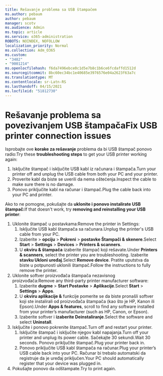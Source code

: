 ```yaml
---
title: Rešavanje problema sa USB štampačem
ms.author: pebaum
author: pebaum
manager: scotv
ms.audience: Admin
ms.topic: article
ms.service: o365-administration
ROBOTS: NOINDEX, NOFOLLOW
localization_priority: Normal
ms.collection: Adm_O365
ms.custom:
- "3482"
- "9001214"
ms.openlocfilehash: f6da7496ebce0c1d5e7b8c1b6ce6fcdaffd1512d
ms.sourcegitcommit: 8bc60ec34bc1e40685e3976576e04a2623f63a7c
ms.translationtype: MT
ms.contentlocale: sr-Latn-RS
ms.lasthandoff: 04/15/2021
ms.locfileid: "51812730"
---
```

# <a name="fix-usb-printer-connection-issues"></a><span data-ttu-id="5b811-102">Rešavanje problema sa povezivanjem USB štampača</span><span class="sxs-lookup"><span data-stu-id="5b811-102">Fix USB printer connection issues</span></span>

<span data-ttu-id="5b811-103">Isprobajte ove **korake za rešavanje** problema da bi USB štampač ponovo radio:</span><span class="sxs-lookup"><span data-stu-id="5b811-103">Try these **troubleshooting steps** to get your USB printer working again:</span></span>

1. <span data-ttu-id="5b811-104">Isključite štampač i isključite USB kabl iz računara i štampača.</span><span class="sxs-lookup"><span data-stu-id="5b811-104">Turn your printer off and unplug the USB cable from both your PC and your printer.</span></span>
2. <span data-ttu-id="5b811-105">Proverite kabl da biste se uverili da nema oštećenja.</span><span class="sxs-lookup"><span data-stu-id="5b811-105">Inspect the cable to make sure there is no damage.</span></span>
3. <span data-ttu-id="5b811-106">Ponovo priključite kabl na računar i štampač.</span><span class="sxs-lookup"><span data-stu-id="5b811-106">Plug the cable back into your PC and printer.</span></span>

<span data-ttu-id="5b811-107">Ako to ne pomogne, pokušajte da **uklonite i ponovo instalirate USB štampač:**</span><span class="sxs-lookup"><span data-stu-id="5b811-107">If that doesn't work, try **removing and reinstalling your USB printer**:</span></span>

1. <span data-ttu-id="5b811-108">Uklonite štampač u postavkama:</span><span class="sxs-lookup"><span data-stu-id="5b811-108">Remove the printer in Settings:</span></span>
    1. <span data-ttu-id="5b811-109">Isključite USB kabl štampača sa računara.</span><span class="sxs-lookup"><span data-stu-id="5b811-109">Unplug the printer's USB cable from your PC.</span></span>
    2. <span data-ttu-id="5b811-110">Izaberite   >  **opciju**  >  **Pokreni**  >  **postavke Štampači & skenere**.</span><span class="sxs-lookup"><span data-stu-id="5b811-110">Select **Start** > **Settings** > **Devices** > **Printers & scanners**.</span></span>
    3. <span data-ttu-id="5b811-111">U **okviru & štampača** izaberite štampač koji rešavate.</span><span class="sxs-lookup"><span data-stu-id="5b811-111">Under **Printers & scanners**, select the printer you are troubleshooting.</span></span> <span data-ttu-id="5b811-112">Izaberite **stavku Ukloni uređaj**.</span><span class="sxs-lookup"><span data-stu-id="5b811-112">Select **Remove device**.</span></span> <span data-ttu-id="5b811-113">Pratite uputstva da biste u potpunosti uklonili štampač.</span><span class="sxs-lookup"><span data-stu-id="5b811-113">Follow the instructions to fully remove the printer.</span></span>
2. <span data-ttu-id="5b811-114">Uklonite softver proizvođača štampača nezavisnog proizvođača:</span><span class="sxs-lookup"><span data-stu-id="5b811-114">Remove any third-party printer manufacturer software:</span></span>
    1. <span data-ttu-id="5b811-115">Izaberite **dugme**  >  **Start Postavke**  >  **Aplikacije**.</span><span class="sxs-lookup"><span data-stu-id="5b811-115">Select **Start** > **Settings** > **Apps**.</span></span>
    2. <span data-ttu-id="5b811-116">U **okviru aplikacije &** funkcije pomerite se da biste pronašli softver koji ste instalirali od proizvođača štampača (kao što je HP, Kanon ili Epson).</span><span class="sxs-lookup"><span data-stu-id="5b811-116">Under **Apps & features**, scroll to find any software installed from your printer’s manufacturer (such as HP, Canon, or Epson).</span></span>
    3. <span data-ttu-id="5b811-117">Izaberite softver i **izaberite Deinstaliranje**.</span><span class="sxs-lookup"><span data-stu-id="5b811-117">Select the software and select **Uninstall**.</span></span>
3. <span data-ttu-id="5b811-118">Isključite i ponovo pokrenite štampač.</span><span class="sxs-lookup"><span data-stu-id="5b811-118">Turn off and restart your printer.</span></span><br>
    1. <span data-ttu-id="5b811-119">Isključite štampač i isključite njegov kabl napajanja.</span><span class="sxs-lookup"><span data-stu-id="5b811-119">Turn off your printer and unplug its power cable.</span></span> <span data-ttu-id="5b811-120">Sačekajte 30 sekundi.</span><span class="sxs-lookup"><span data-stu-id="5b811-120">Wait 30 seconds.</span></span> <span data-ttu-id="5b811-121">Ponovo priključite štampač.</span><span class="sxs-lookup"><span data-stu-id="5b811-121">Plug your printer back in.</span></span>
    2. <span data-ttu-id="5b811-122">Ponovo priključite USB kabl štampača na računar.</span><span class="sxs-lookup"><span data-stu-id="5b811-122">Plug your printer’s USB cable back into your PC.</span></span> <span data-ttu-id="5b811-123">Računar bi trebalo automatski da registruje da je uređaj priključen.</span><span class="sxs-lookup"><span data-stu-id="5b811-123">Your PC should automatically register that your device was plugged in.</span></span>
4. <span data-ttu-id="5b811-124">Pokušajte ponovo da odštampate.</span><span class="sxs-lookup"><span data-stu-id="5b811-124">Try to print again.</span></span>